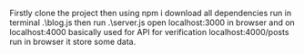 Firstly clone the project 
then using npm i download all dependencies
run in terminal .\blog.js
then run .\server.js
open localhost:3000 in browser 
and on localhost:4000 basically used for API for verification localhost:4000/posts run in browser it store some data.
